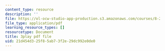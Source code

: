 ```yaml
---
content_type: resource
description: ''
file: https://ol-ocw-studio-app-production.s3.amazonaws.com/courses/8-286-the-early-universe-fall-2013/21d454d325f85ab73f2e29dc992e0de0_dBhMcn7UDs0.pdf
file_type: application/pdf
learning_resource_types: []
resourcetype: Document
title: 3play pdf file
uid: 21d454d3-25f8-5ab7-3f2e-29dc992e0de0
---
```

